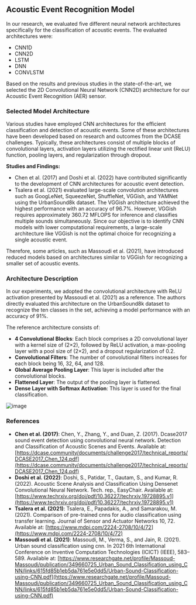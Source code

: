 ## Acoustic Event Recognition Model

In our research, we evaluated five different neural network architectures specifically for the classification of acoustic events. The evaluated architectures were:

- CNN1D
- CNN2D
- LSTM
- DNN
- CONVLSTM

Based on the results and previous studies in the state-of-the-art, we selected the 2D Convolutional Neural Network (CNN2D) architecture for our Acoustic Event Recognition (AER) sensor.

### Selected Model Architecture

Various studies have employed CNN architectures for the efficient classification and detection of acoustic events. Some of these architectures have been developed based on research and outcomes from the DCASE challenges. Typically, these architectures consist of multiple blocks of convolutional layers, activation layers utilizing the rectified linear unit (ReLU) function, pooling layers, and regularization through dropout.

**Studies and Findings:**
- Chen et al. (2017) and Doshi et al. (2022) have contributed significantly to the development of CNN architectures for acoustic event detection.
- Tsalera et al. (2021) evaluated large-scale convolution architectures such as GoogLeNet, SqueezeNet, ShuffleNet, VGGish, and YAMNet using the UrbanSound8k dataset. The VGGish architecture achieved the highest performance with an accuracy of 96.7%. However, VGGish requires approximately 360.72 MFLOPS for inference and classifies multiple sounds simultaneously. Since our objective is to identify CNN models with lower computational requirements, a large-scale architecture like VGGish is not the optimal choice for recognizing a single acoustic event.

Therefore, some articles, such as Massoudi et al. (2021), have introduced reduced models based on architectures similar to VGGish for recognizing a smaller set of acoustic events.

### Architecture Description

In our experiments, we adopted the convolutional architecture with ReLU activation presented by Massoudi et al. (2021) as a reference. The authors directly evaluated this architecture on the UrbanSound8k dataset to recognize the ten classes in the set, achieving a model performance with an accuracy of 91%.

The reference architecture consists of:

- **4 Convolutional Blocks**: Each block comprises a 2D convolutional layer with a kernel size of (2×2), followed by ReLU activation, a max-pooling layer with a pool size of (2×2), and a dropout regularization of 0.2.
- **Convolutional Filters**: The number of convolutional filters increases for each block being 16, 32, 64, and 128.
- **Global Average Pooling Layer**: This layer is included after the convolutional blocks.
- **Flattened Layer**: The output of the pooling layer is flattened.
- **Dense Layer with Softmax Activation**: This layer is used for the final classification.

![image](https://github.com/RicardoTangarife/AER_Sensor/assets/36963665/7653e4f4-f18a-419d-b663-d1498f299d21)

### References

- **Chen et al. (2017)**: Chen, Y., Zhang, Y., and Duan, Z. (2017). Dcase2017 sound event detection using convolutional neural network. Detection and Classification of Acoustic Scenes and Events. Available at: [https://dcase.community/documents/challenge2017/technical_reports/DCASE2017_Chen_124.pdf](https://dcase.community/documents/challenge2017/technical_reports/DCASE2017_Chen_124.pdf)
- **Doshi et al. (2022)**: Doshi, S., Patidar, T., Gautam, S., and Kumar, R. (2022). Acoustic Scene Analysis and Classification Using Densenet Convolutional Neural Network. Tech. rep., EasyChair. Available at: [https://www.techrxiv.org/doi/pdf/10.36227/techrxiv.19728895.v1](https://www.techrxiv.org/doi/pdf/10.36227/techrxiv.19728895.v1)
- **Tsalera et al. (2021)**: Tsalera, E., Papadakis, A., and Samarakou, M. (2021). Comparison of pre-trained cnns for audio classification using transfer learning. Journal of Sensor and Actuator Networks 10, 72. Available at: [https://www.mdpi.com/2224-2708/10/4/72](https://www.mdpi.com/2224-2708/10/4/72)
- **Massoudi et al. (2021)**: Massoudi, M., Verma, S., and Jain, R. (2021). Urban sound classification using cnn. In 2021 6th International Conference on Inventive Computation Technologies (ICICT) (IEEE), 583–589. Available at: [https://www.researchgate.net/profile/Massoud-Massoudi/publication/349660725_Urban_Sound_Classification_using_CNN/links/615fd85b1eb5da761e5e0dd5/Urban-Sound-Classification-using-CNN.pdf](https://www.researchgate.net/profile/Massoud-Massoudi/publication/349660725_Urban_Sound_Classification_using_CNN/links/615fd85b1eb5da761e5e0dd5/Urban-Sound-Classification-using-CNN.pdf)

